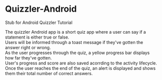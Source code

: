 # Quizzler-Android
Stub for Android Quizzler Tutorial

The quizzler Android app is a short quiz app where a user can say if a statement is either true or false. <br/>
Users will be informed through a toast message if they've gotten the answer right or wrong. <br/>
As the user progresses through the quiz, a yellow progress bar displays how far they've gotten. <br/>
User's progress and score are also saved acorrding to the activity lifecycle. <br/>
Once the user reaches the end of the quiz, an alert is displayed and shows them their total number of correct answers. <br/>
